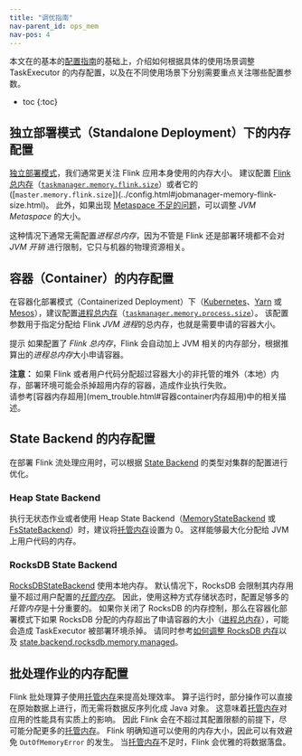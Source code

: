 ```yaml
---
title: "调优指南"
nav-parent_id: ops_mem
nav-pos: 4
---
```

<!--
Licensed to the Apache Software Foundation (ASF) under one
or more contributor license agreements.  See the NOTICE file
distributed with this work for additional information
regarding copyright ownership.  The ASF licenses this file
to you under the Apache License, Version 2.0 (the
"License"); you may not use this file except in compliance
with the License.  You may obtain a copy of the License at

  http://www.apache.org/licenses/LICENSE-2.0

Unless required by applicable law or agreed to in writing,
software distributed under the License is distributed on an
"AS IS" BASIS, WITHOUT WARRANTIES OR CONDITIONS OF ANY
KIND, either express or implied.  See the License for the
specific language governing permissions and limitations
under the License.
-->

本文在的基本的[配置指南](mem_setup.html)的基础上，介绍如何根据具体的使用场景调整 TaskExecutor 的内存配置，以及在不同使用场景下分别需要重点关注哪些配置参数。

* toc
{:toc}

## 独立部署模式（Standalone Deployment）下的内存配置

[独立部署模式](../deployment/cluster_setup.html)，我们通常更关注 Flink 应用本身使用的内存大小。
建议配置 [Flink 总内存](mem_setup.html#配置总内存)（[`taskmanager.memory.flink.size`](../config.html#taskmanager-memory-flink-size)）或者它的([`master.memory.flink.size`])(../config.html#jobmanager-memory-flink-size.html)。
此外，如果出现 [Metaspace 不足的问题](mem_trouble.html#outofmemoryerror-metaspace)，可以调整 *JVM Metaspace* 的大小。

这种情况下通常无需配置*进程总内存*，因为不管是 Flink 还是部署环境都不会对 *JVM 开销* 进行限制，它只与机器的物理资源相关。

## 容器（Container）的内存配置

在容器化部署模式（Containerized Deployment）下（[Kubernetes](../deployment/kubernetes.html)、[Yarn](../deployment/yarn_setup.html) 或 [Mesos](../deployment/mesos.html)），建议配置[进程总内存](mem_setup.html#配置总内存)（[`taskmanager.memory.process.size`](../config.html#taskmanager-memory-process-size)）。
该配置参数用于指定分配给 Flink *JVM 进程*的总内存，也就是需要申请的容器大小。

<span class="label label-info">提示</span> 如果配置了 *Flink 总内存*，Flink 会自动加上 JVM 相关的内存部分，根据推算出的*进程总内存*大小申请容器。

<div class="alert alert-warning">
  <strong>注意：</strong> 如果 Flink 或者用户代码分配超过容器大小的非托管的堆外（本地）内存，部署环境可能会杀掉超用内存的容器，造成作业执行失败。
</div>
请参考[容器内存超用](mem_trouble.html#容器container内存超用)中的相关描述。

## State Backend 的内存配置

在部署 Flink 流处理应用时，可以根据 [State Backend](../state/state_backends.html) 的类型对集群的配置进行优化。

### Heap State Backend

执行无状态作业或者使用 Heap State Backend（[MemoryStateBackend](../state/state_backends.html#memorystatebackend)
或 [FsStateBackend](../state/state_backends.html#fsstatebackend)）时，建议将[托管内存](mem_setup.html#托管内存)设置为 0。
这样能够最大化分配给 JVM 上用户代码的内存。

### RocksDB State Backend

[RocksDBStateBackend](../state/state_backends.html#rocksdbstatebackend) 使用本地内存。
默认情况下，RocksDB 会限制其内存用量不超过用户配置的[*托管内存*](mem_setup.html#托管内存)。
因此，使用这种方式存储状态时，配置足够多的*托管内存*是十分重要的。
如果你关闭了 RocksDB 的内存控制，那么在容器化部署模式下如果 RocksDB 分配的内存超出了申请容器的大小（[进程总内存](mem_setup.html#配置总内存)），可能会造成 TaskExecutor 被部署环境杀掉。
请同时参考[如何调整 RocksDB 内存](../state/large_state_tuning.html#tuning-rocksdb-memory)以及 [state.backend.rocksdb.memory.managed](../config.html#state-backend-rocksdb-memory-managed)。

## 批处理作业的内存配置

Flink 批处理算子使用[托管内存](../memory/mem_setup.html#托管内存)来提高处理效率。
算子运行时，部分操作可以直接在原始数据上进行，而无需将数据反序列化成 Java 对象。
这意味着[托管内存](../memory/mem_setup.html#托管内存)对应用的性能具有实质上的影响。
因此 Flink 会在不超过其配置限额的前提下，尽可能分配更多的[托管内存](../memory/mem_setup.html#托管内存)。
Flink 明确知道可以使用的内存大小，因此可以有效避免 `OutOfMemoryError` 的发生。
当[托管内存](../memory/mem_setup.html#托管内存)不足时，Flink 会优雅的将数据落盘。
